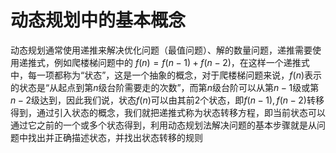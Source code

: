 # 动态规划中的基本概念
动态规划通常使用递推来解决优化问题（最值问题）、解的数量问题，递推需要使用递推式，例如爬楼梯问题中的 $f(n) = f(n - 1) + f(n - 2)$，在这样一个递推式中，每一项都称为“状态”，这是一个抽象的概念，对于爬楼梯问题来说，$f(n)$表示的状态是“从起点到第$n$级台阶需要走的次数”，而第$n$级台阶可以从第$n-1$级或第$n-2$级达到，因此我们说，状态$f(n)$可以由其前2个状态，即$f(n-1), f(n-2)$转移得到，通过引入状态的概念，我们就把递推式称为状态转移方程，即当前状态可以通过它之前的一个或多个状态得到，利用动态规划法解决问题的基本步骤就是从问题中找出并正确描述状态，并找出状态转移的规则